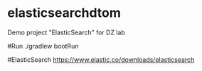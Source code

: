 # elasticsearchdtom
Demo project "ElasticSearch" for DZ lab

#Run
./gradlew bootRun

#ElasticSearch
https://www.elastic.co/downloads/elasticsearch
